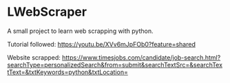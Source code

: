 # LWebScraper

A small project to learn web scrapping with python.

Tutorial followed: https://youtu.be/XVv6mJpFOb0?feature=shared

Website scrapped: https://www.timesjobs.com/candidate/job-search.html?searchType=personalizedSearch&from=submit&searchTextSrc=&searchTextText=&txtKeywords=python&txtLocation=
